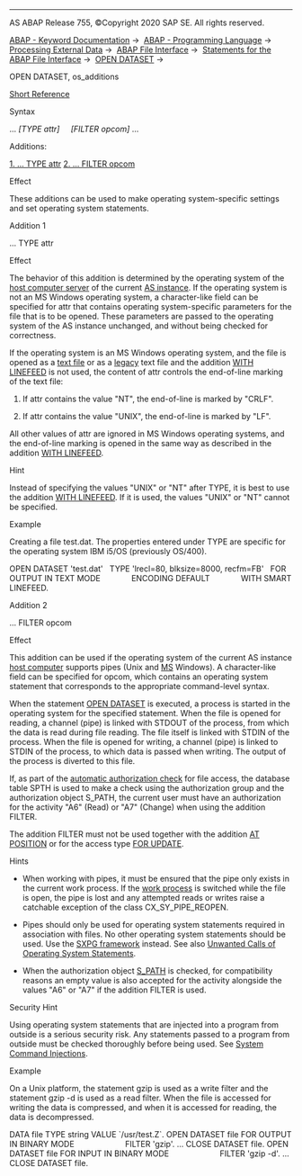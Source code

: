   

* * *

AS ABAP Release 755, ©Copyright 2020 SAP SE. All rights reserved.

[ABAP - Keyword Documentation](javascript:call_link\('abenabap.htm'\)) →  [ABAP - Programming Language](javascript:call_link\('abenabap_reference.htm'\)) →  [Processing External Data](javascript:call_link\('abenabap_language_external_data.htm'\)) →  [ABAP File Interface](javascript:call_link\('abenabap_language_files.htm'\)) →  [Statements for the ABAP File Interface](javascript:call_link\('abenfile_interface_statements.htm'\)) →  [OPEN DATASET](javascript:call_link\('abapopen_dataset.htm'\)) → 

OPEN DATASET, os\_additions

[Short Reference](javascript:call_link\('abapopen_dataset_shortref.htm'\))

Syntax

... *\[*TYPE attr*\]*
    *\[*FILTER opcom*\]* ...

Additions:

[1\. ... TYPE attr](#!ABAP_ADDITION_1@1@)
[2\. ... FILTER opcom](#!ABAP_ADDITION_2@2@)

Effect

These additions can be used to make operating system-specific settings and set operating system statements.

Addition 1

... TYPE attr

Effect

The behavior of this addition is determined by the operating system of the [host computer server](javascript:call_link\('abenhost_computer_glosry.htm'\) "Glossary Entry") of the current [AS instance](javascript:call_link\('abenapplication_server_glosry.htm'\) "Glossary Entry"). If the operating system is not an MS Windows operating system, a character-like field can be specified for attr that contains operating system-specific parameters for the file that is to be opened. These parameters are passed to the operating system of the AS instance unchanged, and without being checked for correctness.

If the operating system is an MS Windows operating system, and the file is opened as a [text file](javascript:call_link\('abentext_file_glosry.htm'\) "Glossary Entry") or as a [legacy](javascript:call_link\('abenlegacy_file_glosry.htm'\) "Glossary Entry") text file and the addition [WITH LINEFEED](javascript:call_link\('abapopen_dataset_linefeed.htm'\)) is not used, the content of attr controls the end-of-line marking of the text file:

1.  If attr contains the value "NT", the end-of-line is marked by "CRLF".
    
2.  If attr contains the value "UNIX", the end-of-line is marked by "LF".
    

All other values of attr are ignored in MS Windows operating systems, and the end-of-line marking is opened in the same way as described in the addition [WITH LINEFEED](javascript:call_link\('abapopen_dataset_linefeed.htm'\)).

Hint

Instead of specifying the values "UNIX" or "NT" after TYPE, it is best to use the addition [WITH LINEFEED](javascript:call_link\('abapopen_dataset_linefeed.htm'\)). If it is used, the values "UNIX" or "NT" cannot be specified.

Example

Creating a file test.dat. The properties entered under TYPE are specific for the operating system IBM i5/OS (previously OS/400).

OPEN DATASET 'test.dat'
  TYPE 'lrecl=80, blksize=8000, recfm=FB'
  FOR OUTPUT IN TEXT MODE
             ENCODING DEFAULT
             WITH SMART LINEFEED.

Addition 2

... FILTER opcom

Effect

This addition can be used if the operating system of the current AS instance [host computer](javascript:call_link\('abenhost_computer_glosry.htm'\) "Glossary Entry") supports pipes (Unix and [MS](javascript:call_link\('abenhost_computer_glosry.htm'\) "Glossary Entry") Windows). A character-like field can be specified for opcom, which contains an operating system statement that corresponds to the appropriate command-level syntax.

When the statement [OPEN DATASET](javascript:call_link\('abapopen_dataset.htm'\)) is executed, a process is started in the operating system for the specified statement. When the file is opened for reading, a channel (pipe) is linked with STDOUT of the process, from which the data is read during file reading. The file itself is linked with STDIN of the process. When the file is opened for writing, a channel (pipe) is linked to STDIN of the process, to which data is passed when writing. The output of the process is diverted to this file.

If, as part of the [automatic authorization check](javascript:call_link\('abenfile_interface_authority.htm'\)) for file access, the database table SPTH is used to make a check using the authorization group and the authorization object S\_PATH, the current user must have an authorization for the activity "A6" (Read) or "A7" (Change) when using the addition FILTER.

The addition FILTER must not be used together with the addition [AT POSITION](javascript:call_link\('abapopen_dataset_position.htm'\)) or for the access type [FOR UPDATE](javascript:call_link\('abapopen_dataset_access.htm'\)).

Hints

-   When working with pipes, it must be ensured that the pipe only exists in the current work process. If the [work process](javascript:call_link\('abenwork_process_glosry.htm'\) "Glossary Entry") is switched while the file is open, the pipe is lost and any attempted reads or writes raise a catchable exception of the class CX\_SY\_PIPE\_REOPEN.

-   Pipes should only be used for operating system statements required in association with files. No other operating system statements should be used. Use the [SXPG framework](javascript:call_link\('abenabap_system_commands_appl_sxpg.htm'\)) instead. See also [Unwanted Calls of Operating System Statements](javascript:call_link\('abenabap_system_commands_appl_depr.htm'\)).

-   When the authorization object [S\_PATH](javascript:call_link\('abenfile_interface_authority.htm'\)) is checked, for compatibility reasons an empty value is also accepted for the activity alongside the values "A6" or "A7" if the addition FILTER is used.

Security Hint

Using operating system statements that are injected into a program from outside is a serious security risk. Any statements passed to a program from outside must be checked thoroughly before being used. See [System Command Injections](javascript:call_link\('abensys_comm_injections_scrty.htm'\)).

Example

On a Unix platform, the statement gzip is used as a write filter and the statement gzip -d is used as a read filter. When the file is accessed for writing the data is compressed, and when it is accessed for reading, the data is decompressed.

DATA file TYPE string VALUE \`/usr/test.Z\`.
OPEN DATASET file FOR OUTPUT IN BINARY MODE
                      FILTER 'gzip'.
...
CLOSE DATASET file.
OPEN DATASET file FOR INPUT IN BINARY MODE
                      FILTER 'gzip -d'.
...
CLOSE DATASET file.